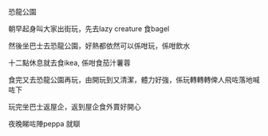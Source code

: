 恐龍公園

朝早起身叫大家出街玩，先去lazy creature 食bagel

然後坐巴士去恐龍公園，好熱都依然可以係咁玩，係咁飲水

十二點休息就去食ikea, 係咁食茄汁薯蓉

食完又去恐龍公園再玩，由開玩到又清潔，體力好強，係玩轉轉轉俾人飛咗落地喊咗下

玩完坐巴士返屋企，返到屋企食外賣好開心

夜晚睇咗陣peppa 就瞓
